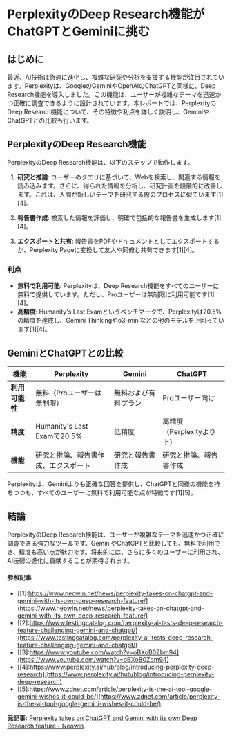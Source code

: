 # PerplexityのDeep Research機能がChatGPTとGeminiに挑む

## はじめに

最近、AI技術は急速に進化し、複雑な研究や分析を支援する機能が注目されています。Perplexityは、GoogleのGeminiやOpenAIのChatGPTと同様に、Deep Research機能を導入しました。この機能は、ユーザーが複雑なテーマを迅速かつ正確に調査できるように設計されています。本レポートでは、PerplexityのDeep Research機能について、その特徴や利点を詳しく説明し、GeminiやChatGPTとの比較も行います。

## PerplexityのDeep Research機能

PerplexityのDeep Research機能は、以下のステップで動作します。

1. **研究と推論**: ユーザーのクエリに基づいて、Webを検索し、関連する情報を読み込みます。さらに、得られた情報を分析し、研究計画を段階的に改善します。これは、人間が新しいテーマを研究する際のプロセスに似ています[1][4]。

2. **報告書作成**: 検索した情報を評価し、明確で包括的な報告書を生成します[1][4]。

3. **エクスポートと共有**: 報告書をPDFやドキュメントとしてエクスポートするか、Perplexity Pageに変換して友人や同僚と共有できます[1][4]。

### 利点

- **無料で利用可能**: Perplexityは、Deep Research機能をすべてのユーザーに無料で提供しています。ただし、Proユーザーは無制限に利用可能です[1][4]。
- **高精度**: Humanity's Last Examというベンチマークで、Perplexityは20.5%の精度を達成し、Gemini Thinkingやo3-miniなどの他のモデルを上回っています[1][4]。

## GeminiとChatGPTとの比較

| 機能 | Perplexity | Gemini | ChatGPT |
| --- | --- | --- | --- |
| **利用可能性** | 無料（Proユーザーは無制限） | 無料および有料プラン | Proユーザー向け |
| **精度** | Humanity's Last Examで20.5% | 低精度 | 高精度（Perplexityより上） |
| **機能** | 研究と推論、報告書作成、エクスポート | 研究と報告書作成 | 研究と推論、報告書作成 |

Perplexityは、Geminiよりも正確な回答を提供し、ChatGPTと同様の機能を持ちつつも、すべてのユーザーに無料で利用可能な点が特徴です[1][5]。

## 結論

PerplexityのDeep Research機能は、ユーザーが複雑なテーマを迅速かつ正確に調査できる強力なツールです。GeminiやChatGPTと比較しても、無料で利用でき、精度も高い点が魅力です。将来的には、さらに多くのユーザーに利用され、AI技術の進化に貢献することが期待されます。

#### 参照記事
- [[1]:https://www.neowin.net/news/perplexity-takes-on-chatgpt-and-gemini-with-its-own-deep-research-feature/](https://www.neowin.net/news/perplexity-takes-on-chatgpt-and-gemini-with-its-own-deep-research-feature/)
- [[2]:https://www.testingcatalog.com/perplexity-ai-tests-deep-research-feature-challenging-gemini-and-chatgpt/](https://www.testingcatalog.com/perplexity-ai-tests-deep-research-feature-challenging-gemini-and-chatgpt/)
- [[3]:https://www.youtube.com/watch?v=oBXoB0Zbm94](https://www.youtube.com/watch?v=oBXoB0Zbm94)
- [[4]:https://www.perplexity.ai/hub/blog/introducing-perplexity-deep-research](https://www.perplexity.ai/hub/blog/introducing-perplexity-deep-research)
- [[5]:https://www.zdnet.com/article/perplexity-is-the-ai-tool-google-gemini-wishes-it-could-be/](https://www.zdnet.com/article/perplexity-is-the-ai-tool-google-gemini-wishes-it-could-be/)


**元記事:** [Perplexity takes on ChatGPT and Gemini with its own Deep Research feature - Neowin](https://www.neowin.net/news/perplexity-takes-on-chatgpt-and-gemini-with-its-own-deep-research-feature/)